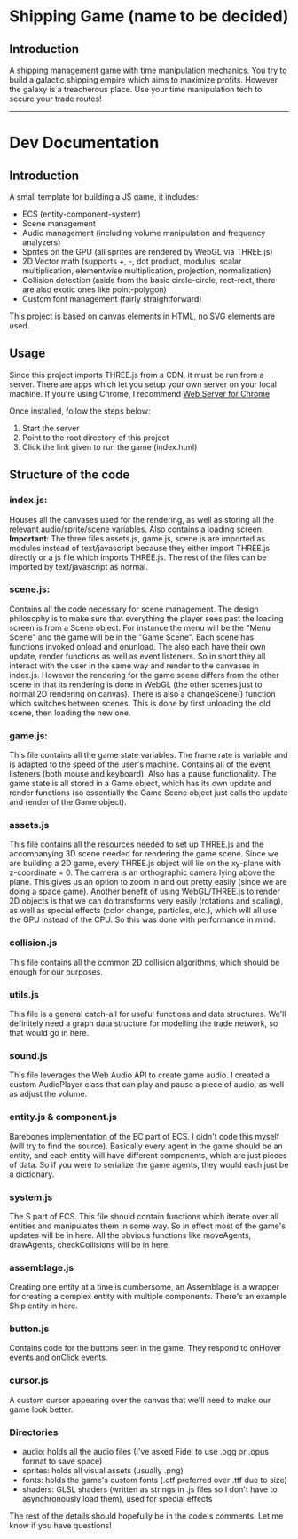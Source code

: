 # Shipping Game (name to be decided)

## Introduction
A shipping management game with time manipulation mechanics. You try to build a galactic shipping empire which aims to maximize profits. However the galaxy is a treacherous place. Use your time manipulation tech to secure your trade routes!

-----------------------------------------------------------------------------------
# Dev Documentation

## Introduction
A small template for building a JS game, it includes:
- ECS (entity-component-system) 
- Scene management
- Audio management (including volume manipulation and frequency analyzers)
- Sprites on the GPU (all sprites are rendered by WebGL via THREE.js)
- 2D Vector math (supports +, -, dot product, modulus, scalar multiplication, elementwise multiplication, projection, normalization)
- Collision detection (aside from the basic circle-circle, rect-rect, there are also exotic ones like point-polygon)
- Custom font management (fairly straightforward)

This project is based on canvas elements in HTML, no SVG elements are used. 

## Usage
Since this project imports THREE.js from a CDN, it must be run from a server. There are apps which let you setup your own server on your local machine. If you're using Chrome, I recommend [Web Server for Chrome](https://chrome.google.com/webstore/detail/web-server-for-chrome/ofhbbkphhbklhfoeikjpcbhemlocgigb/related?hl=en)

Once installed, follow the steps below:
1. Start the server
2. Point to the root directory of this project 
3. Click the link given to run the game (index.html)

## Structure of the code

### index.js:
Houses all the canvases used for the rendering, as well as storing all the relevant audio/sprite/scene variables. Also contains a loading screen.
**Important**: The three files assets.js, game.js, scene.js are imported as modules instead of text/javascript because they either import THREE.js directly or a js file which imports THREE.js. The rest of the files can be imported by text/javascript as normal.

### scene.js:
Contains all the code necessary for scene management. The design philosophy is to make sure that everything the player sees past the loading screen is from a Scene object. For instance the menu will be the "Menu Scene" and the game will be in the "Game Scene". 
Each scene has functions invoked onload and onunload. The also each have their own update, render functions as well as event listeners. So in short they all interact with the user in the same way and render to the canvases in index.js. However the rendering for the game scene differs from the other scene in that its rendering is done in WebGL (the other scenes just to normal 2D rendering on canvas).
There is also a changeScene() function which switches between scenes. This is done by first unloading the old scene, then loading the new one.

### game.js:
This file contains all the game state variables. The frame rate is variable and is adapted to the speed of the user's machine. Contains all of the event listeners (both mouse and keyboard). Also has a pause functionality. The game state is all stored in a Game object, which has its own update and render functions (so essentially the Game Scene object just calls the update and render of the Game object).

### assets.js 
This file contains all the resources needed to set up THREE.js and the accompanying 3D scene needed for rendering the game scene. Since we are building a 2D game, every THREE.js object will lie on the xy-plane with z-coordinate = 0. The camera is an orthographic camera lying above the plane. This gives us an option to zoom in and out pretty easily (since we are doing a space game). 
Another benefit of using WebGL/THREE.js to render 2D objects is that we can do transforms very easily (rotations and scaling), as well as special effects (color change, particles, etc.), which will all use the GPU instead of the CPU. So this was done with performance in mind.

### collision.js
This file contains all the common 2D collision algorithms, which should be enough for our purposes.

### utils.js 
This file is a general catch-all for useful functions and data structures. We'll definitely need a graph data structure for modelling the trade network, so that would go in here.

### sound.js
This file leverages the Web Audio API to create game audio. I created a custom AudioPlayer class that can play and pause a piece of audio, as well as adjust the volume.

### entity.js & component.js 
Barebones implementation of the EC part of ECS. I didn't code this myself (will try to find the source). Basically every agent in the game should be an entity, and each entity will have different components, which are just pieces of data. So if you were to serialize the game agents, they would each just be a dictionary.

### system.js 
The S part of ECS. This file should contain functions which iterate over all entities and manipulates them in some way. So in effect most of the game's updates will be in here. All the obvious functions like moveAgents, drawAgents, checkCollisions will be in here.

### assemblage.js
Creating one entity at a time is cumbersome, an Assemblage is a wrapper for creating a complex entity with multiple components. There's an example Ship entity in here.

### button.js 
Contains code for the buttons seen in the game. They respond to onHover events and onClick events. 

### cursor.js 
A custom cursor appearing over the canvas that we'll need to make our game look better.

### Directories 
- audio: holds all the audio files (I've asked Fidel to use .ogg or .opus format to save space)
- sprites: holds all visual assets (usually .png)
- fonts: holds the game's custom fonts (.otf preferred over .ttf due to size)
- shaders: GLSL shaders (written as strings in .js files so I don't have to asynchronously load them), used for special effects

The rest of the details should hopefully be in the code's comments. Let me know if you have questions!
